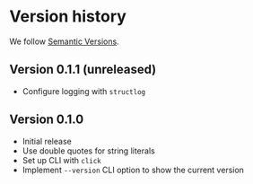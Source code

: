 # Version history

We follow [Semantic Versions](https://semver.org/).


## Version 0.1.1 (unreleased)

- Configure logging with `structlog`


## Version 0.1.0

- Initial release
- Use double quotes for string literals
- Set up CLI with `click`
- Implement `--version` CLI option to show the current version
